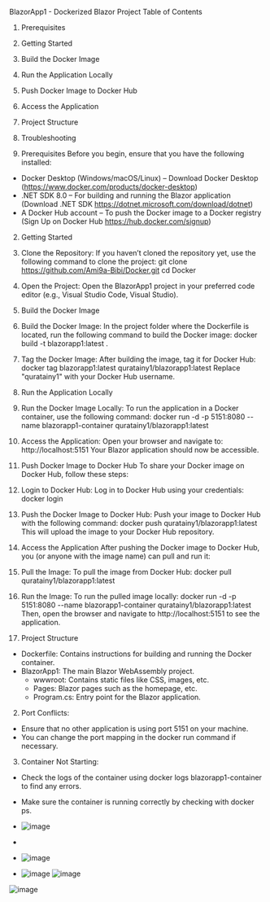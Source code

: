 BlazorApp1 - Dockerized Blazor Project
Table of Contents
1. Prerequisites
2. Getting Started
3. Build the Docker Image
4. Run the Application Locally
5. Push Docker Image to Docker Hub
6. Access the Application
7. Project Structure
8. Troubleshooting

1. Prerequisites
Before you begin, ensure that you have the following installed:
- Docker Desktop (Windows/macOS/Linux) – Download Docker Desktop (https://www.docker.com/products/docker-desktop)
- .NET SDK 8.0 – For building and running the Blazor application (Download .NET SDK https://dotnet.microsoft.com/download/dotnet)
- A Docker Hub account – To push the Docker image to a Docker registry (Sign Up on Docker Hub https://hub.docker.com/signup)
2. Getting Started
1. Clone the Repository:
If you haven’t cloned the repository yet, use the following command to clone the project:
git clone https://github.com/Ami9a-Bibi/Docker.git
cd Docker

2. Open the Project:
Open the BlazorApp1 project in your preferred code editor (e.g., Visual Studio Code, Visual Studio).
3. Build the Docker Image
1. Build the Docker Image:
In the project folder where the Dockerfile is located, run the following command to build the Docker image:
docker build -t blazorapp1:latest .

2. Tag the Docker Image:
After building the image, tag it for Docker Hub:
docker tag blazorapp1:latest quratainy1/blazorapp1:latest
Replace "quratainy1" with your Docker Hub username.
4. Run the Application Locally
1. Run the Docker Image Locally:
To run the application in a Docker container, use the following command:
docker run -d -p 5151:8080 --name blazorapp1-container quratainy1/blazorapp1:latest

2. Access the Application:
Open your browser and navigate to:
http://localhost:5151
Your Blazor application should now be accessible.
5. Push Docker Image to Docker Hub
To share your Docker image on Docker Hub, follow these steps:

1. Login to Docker Hub:
Log in to Docker Hub using your credentials:
docker login

2. Push the Docker Image to Docker Hub:
Push your image to Docker Hub with the following command:
docker push quratainy1/blazorapp1:latest
This will upload the image to your Docker Hub repository.
6. Access the Application
After pushing the Docker image to Docker Hub, you (or anyone with the image name) can pull and run it:

1. Pull the Image:
To pull the image from Docker Hub:
docker pull quratainy1/blazorapp1:latest

2. Run the Image:
To run the pulled image locally:
docker run -d -p 5151:8080 --name blazorapp1-container quratainy1/blazorapp1:latest
Then, open the browser and navigate to http://localhost:5151 to see the application.
7. Project Structure
- Dockerfile: Contains instructions for building and running the Docker container.
- BlazorApp1: The main Blazor WebAssembly project.
  - wwwroot: Contains static files like CSS, images, etc.
  - Pages: Blazor pages such as the homepage, etc.
  - Program.cs: Entry point for the Blazor application.

2. Port Conflicts:
- Ensure that no other application is using port 5151 on your machine.
- You can change the port mapping in the docker run command if necessary.

3. Container Not Starting:
- Check the logs of the container using docker logs blazorapp1-container to find any errors.
- Make sure the container is running correctly by checking with docker ps.

- ![image](https://github.com/user-attachments/assets/81686c93-256a-4c08-b424-377033ea993a)

-
- ![image](https://github.com/user-attachments/assets/e17b69a3-cc2f-41f1-8e88-390ecce01b02)


- ![image](https://github.com/user-attachments/assets/1b36540d-4cb0-4e88-8299-2f08ad3a80b2)
![image](https://github.com/user-attachments/assets/c07df791-199d-4a52-a088-74e09f04f5e7)



![image](https://github.com/user-attachments/assets/2578991d-82a6-4636-8035-5609fcf0e936)
